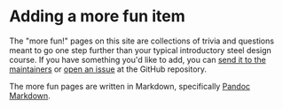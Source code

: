 Adding a more fun item
======================

The "more fun!" pages on this site are collections of trivia and questions meant
to go one step further than your typical introductory steel design course. If
you have something you'd like to add, you can
[send it to the maintainers](mailto:universityprograms@aisc.org) or 
[open an issue](https://github.com/aisc-org/aisc-model-viewer/issues/new/choose)
at the GitHub repository.

The more fun pages are written in Markdown, specifically
[Pandoc Markdown](https://pandoc.org/MANUAL.html#pandocs-markdown). 
